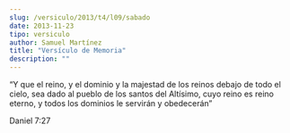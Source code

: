 ```yaml
---
slug: /versiculo/2013/t4/l09/sabado
date: 2013-11-23
tipo: versiculo
author: Samuel Martínez
title: "Versículo de Memoria"
description: ""
---
```


“Y que el reino, y el dominio y la majestad de los reinos debajo de todo el cielo, sea dado al pueblo de los santos del Altísimo, cuyo reino es reino eterno, y todos los dominios le servirán y obedecerán”

Daniel 7:27
